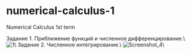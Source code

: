 # numerical-calculus-1
Numerical Calculus 1st term


Задание 1.  Приближение функций и численное дифференцирование.\\
![1](https://user-images.githubusercontent.com/9623983/105612226-1c0d0f80-5dd4-11eb-8aef-1668edb51754.png)\\
Задание 2. Численное интегрирование.\\
![Screenshot_4](https://user-images.githubusercontent.com/9623983/105613080-a6a43d80-5dd9-11eb-845b-55c801456aee.png)\\







